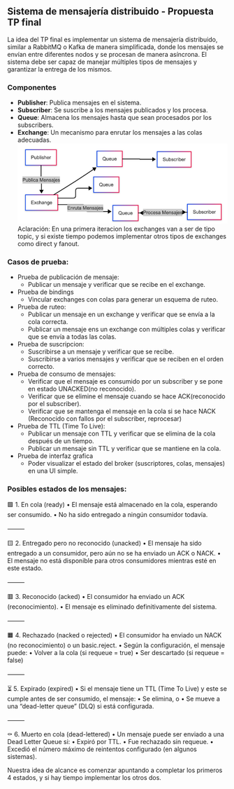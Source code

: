 ## Sistema de mensajería distribuido - Propuesta TP final

La idea del TP final es implementar un sistema de mensajería distribuido, similar a RabbitMQ o Kafka de manera simplificada,
donde los mensajes se envían entre diferentes nodos y se procesan de manera asíncrona. 
El sistema debe ser capaz de manejar múltiples tipos de mensajes y garantizar la entrega de los mismos.

### Componentes

- **Publisher**: Publica mensajes en el sistema.
- **Subscriber**: Se suscribe a los mensajes publicados y los procesa.
- **Queue**: Almacena los mensajes hasta que sean procesados por los subscribers.
- **Exchange**: Un mecanismo para enrutar los mensajes a las colas adecuadas.
![img_1.png](img_1.png)Aclaración: En una primera iteracion los exchanges van a ser de tipo topic, y si existe tiempo podemos implementar otros tipos de exchanges como direct y fanout.

### Casos de prueba:

- Prueba de publicación de mensaje:
  - Publicar un mensaje y verificar que se recibe en el exchange.
- Prueba de bindings
  - Vincular exchanges con colas para generar un esquema de ruteo.
- Prueba de ruteo:
  - Publicar un mensaje en un exchange y verificar que se envía a la cola correcta.
  - Publicar un mensaje ens un exchange con múltiples colas y verificar que se envía a todas las colas.
- Prueba de suscripcion:
  - Suscribirse a un mensaje y verificar que se recibe.
  - Suscribirse a varios mensajes y verificar que se reciben en el orden correcto.
- Prueba de consumo de mensajes:
  - Verificar que el mensaje es consumido por un subscriber y se pone en estado UNACKED(no reconocido).
  - Verificar que se elimine el mensaje cuando se hace ACK(reconocido por el subscriber).
  - Verificar que se mantenga el mensaje en la cola si se hace NACK (Reconocido con fallos por el subscriber, reprocesar)
- Prueba de TTL (Time To Live):
  - Publicar un mensaje con TTL y verificar que se elimina de la cola después de un tiempo.
  - Publicar un mensaje sin TTL y verificar que se mantiene en la cola.
- Prueba de interfaz grafica
  - Poder visualizar el estado del broker (suscriptores, colas, mensajes) en una UI simple.


### Posibles estados de los mensajes:

🟩 1. En cola (ready)
   •	El mensaje está almacenado en la cola, esperando ser consumido.
   •	No ha sido entregado a ningún consumidor todavía.

⸻

🟨 2. Entregado pero no reconocido (unacked)
•	El mensaje ha sido entregado a un consumidor, pero aún no se ha enviado un ACK o NACK.
•	El mensaje no está disponible para otros consumidores mientras esté en este estado.

⸻

🟥 3. Reconocido (acked)
•	El consumidor ha enviado un ACK (reconocimiento).
•	El mensaje es eliminado definitivamente del sistema.

⸻

🟧 4. Rechazado (nacked o rejected)
•	El consumidor ha enviado un NACK (no reconocimiento) o un basic.reject.
•	Según la configuración, el mensaje puede:
•	Volver a la cola (si requeue = true)
•	Ser descartado (si requeue = false)

⸻

⏳ 5. Expirado (expired)
•	Si el mensaje tiene un TTL (Time To Live) y este se cumple antes de ser consumido, el mensaje:
•	Se elimina, o
•	Se mueve a una “dead-letter queue” (DLQ) si está configurada.

⸻

⚰️ 6. Muerto en cola (dead-lettered)
•	Un mensaje puede ser enviado a una Dead Letter Queue si:
•	Expiró por TTL.
•	Fue rechazado sin requeue.
•	Excedió el número máximo de reintentos configurado (en algunos sistemas).
  
Nuestra idea de alcance es comenzar apuntando a completar los primeros 4 estados, y si hay tiempo implementar los otros dos.